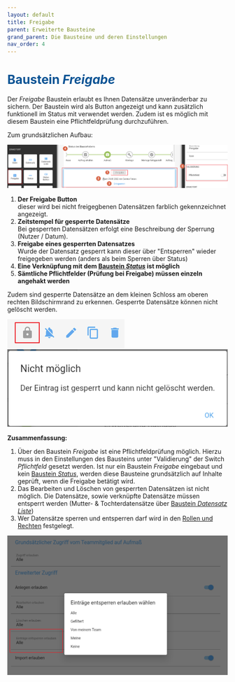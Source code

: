 ```yaml
---
layout: default
title: Freigabe
parent: Erweiterte Bausteine
grand_parent: Die Bausteine und deren Einstellungen
nav_order: 4
---
```


# <span style="color:#0b5394">**Baustein *Freigabe***</span>

Der *Freigabe* Baustein erlaubt es Ihnen Datensätze unveränderbar zu sichern. Der Baustein wird als
Button angezeigt und kann zusätzlich funktionell im Status mit verwendet werden. Zudem ist es möglich
mit diesem Baustein eine Pflichtfeldprüfung durchzuführen.

Zum grundsätzlichen Aufbau:

![lock](\assets\record-spec-settings\1lock.png "lock")

1. **Der Freigabe Button**  
    dieser wird bei nicht freigegbenen Datensätzen farblich gekennzeichnet angezeigt.
2. **Zeitstempel für gesperrte Datensätze**  
    Bei gesperrten Datensätzen erfolgt eine Beschreibung der Sperrung (Nutzer / Datum).
3. **Freigabe eines gesperrten Datensatzes**  
    Wurde der Datensatz gesperrt kann dieser über "Entsperren" wieder freigegeben werden
    (anders als beim Sperren über Status)
4. **Eine Verknüpfung mit dem
[Baustein *Status*](/docs/record-spec-settings.html#status)
ist möglich**
5. **Sämtliche Pflichtfelder (Prüfung bei Freigabe) müssen einzeln angehakt werden**

Zudem sind gesperrte Datensätze an dem kleinen Schloss am oberen rechten Bildschirmrand zu erkennen.
Gesperrte Datensätze können nicht gelöscht werden.

![lock2](\assets\record-spec-settings\2lock.png "lock2") ![lock3](\assets\record-spec-settings\3lock.png "lock3")

**Zusammenfassung:**

1. Über den Baustein *Freigabe* ist eine Pflichtfeldprüfung möglich. Hierzu muss in den Einstellungen des
Bausteins unter "Validierung" der Switch *Pflichtfeld* gesetzt werden. Ist nur ein Baustein *Freigabe*
eingebaut und kein
[Baustein *Status*](/docs/record-spec-settings.html#status),
werden diese Bausteine grundsätzlich auf Inhalte geprüft, wenn die Freigabe betätigt wird.
2. Das Bearbeiten und Löschen von gesperrten Datensätzen ist nicht möglich. Die Datensätze, sowie verknüpfte Datensätze
müssen entsperrt werden (Mutter- & Tochterdatensätze über
[Baustein *Datensatz Liste*](/docs/record-spec-settings.html#datensatz-liste))
3. Wer Datensätze sperren und entsperren darf wird in den
[Rollen und Rechten](/docs/global-settings-and-functions.html#rechte--berechtigungen)
festgelegt.

![lock4](\assets\record-spec-settings\4lock.png "lock4")